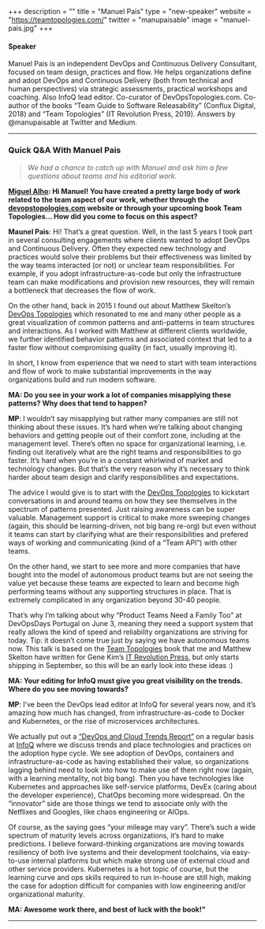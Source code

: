 +++
description = ""
title = "Manuel Pais"
type = "new-speaker"
website = "https://teamtopologies.com/"
twitter = "manupaisable"
image = "manuel-pais.jpg"
+++
#### Speaker

Manuel Pais is an independent DevOps and Continuous Delivery Consultant, focused on team design, practices and flow. He helps organizations define and adopt DevOps and Continuous Delivery (both from technical and human perspectives) via strategic assessments, practical workshops and coaching. Also InfoQ lead editor. Co-curator of DevOpsTopologies.com. Co-author of the books “Team Guide to Software Releasability” (Conflux Digital, 2018) and “Team Topologies” (IT Revolution Press, 2019). Answers by @manupaisable at Twitter and Medium.

*** 

### Quick Q&A With Manuel Pais

> *We had a chance to catch up with Manuel and ask him a few questions about teams and his editorial work.*

**[Miguel Alho](/events/2019-portugal/contact/): Hi Manuel! You have created a pretty large body of work related to the team aspect of our work, whether through the [devopstopologies.com](http://devopstopologies.com) website or through your upcoming book Team Topologies… How did you come to focus on this aspect?**

**Maunel Pais**: Hi! That’s a great question. Well, in the last 5 years I took part in several consulting engagements where clients wanted to adopt DevOps and Continuous Delivery. Often they expected new technology and practices would solve their problems but their effectiveness was limited by the way teams interacted (or not) or unclear team responsibilities. For example, if you adopt infrastructure-as-code but only the infrastructure team can make modifications and provision new resources, they will remain a bottleneck that decreases the flow of work.

On the other hand, back in 2015 I found out about Matthew Skelton’s [DevOps Topologies](http://devopstopologies.com) which resonated to me and many other people as a great visualization of common patterns and anti-patterns in team structures and interactions. As I worked with Matthew at different clients worldwide, we further identified behavior patterns and associated context that led to a faster flow without compromising quality (in fact, usually improving it).

In short, I know from experience that we need to start with team interactions and flow of work to make substantial improvements in the way organizations build and run modern software. 

**MA: Do you see in your work a lot of companies misapplying these patterns? Why does that tend to happen?**

**MP**: I wouldn’t say misapplying but rather many companies are still not thinking about these issues. It’s hard when we’re talking about changing behaviors and getting people out of their comfort zone, including at the management level. There’s often no space for organizational learning, i.e. finding out iteratively what are the right teams and responsibilities to go faster. It’s hard when you’re in a constant whirlwind of market and technology changes. But that’s the very reason why it’s necessary to think harder about team design and clarify responsibilities and expectations. 

The advice I would give is to start with the [DevOps Topologies](http://devopstopologies.com) to kickstart conversations in and around teams on how they see themselves in the spectrum of patterns presented. Just raising awareness can be super valuable. Management support is critical to make more sweeping changes (again, this should be learning-driven, not big bang re-org) but even without it teams can start by clarifying what are their responsibilities and prefered ways of working and communicating (kind of a “Team API”) with other teams.

On the other hand, we start to see more and more companies that have bought into the model of autonomous product teams but are not seeing the value yet because these teams are expected to learn and become high performing teams without any supporting structures in place. That is extremely complicated in any organization beyond 30-40 people. 

That’s why I’m talking about why “Product Teams Need a Family Too” at DevOpsDays Portugal on June 3, meaning they need a support system that really allows the kind of speed and reliability organizations are striving for today. Tip: it doesn’t come true just by saying we have autonomous teams now. This talk is based on the [Team Topologies](http://teamtopologies.com) book that me and Matthew Skelton have written for Gene Kim’s [IT Revolution Press](https://itrevolution.com/book/team-topologies/), but only starts shipping in September, so this will be an early look into these ideas :)

**MA: Your editing for InfoQ must give you great visibility on the trends. Where do you see moving towards?**

**MP**: I’ve been the DevOps lead editor at InfoQ for several years now, and it’s amazing how much has changed, from infrastructure-as-code to Docker and Kubernetes, or the rise of microservices architectures.

We actually put out a [“DevOps and Cloud Trends Report”](https://www.infoq.com/articles/devops-cloud-trends-2019/) on a regular basis at [InfoQ](https://www.infoq.com) where we discuss trends and place technologies and practices on the adoption hype cycle. We see adoption of DevOps, containers and infrastructure-as-code as having established their value, so organizations lagging behind need to look into how to make use of them right now (again, with a learning mentality, not big bang). Then you have technologies like Kubernetes and approaches like self-service platforms, DevEx (caring about the developer experience), ChatOps becoming more widespread. On the “innovator” side are those things we tend to associate only with the Netflixes and Googles, like chaos engineering or AIOps.

Of course, as the saying goes “your mileage may vary”. There’s such a wide spectrum of maturity levels across organizations, it’s hard to make predictions. I believe forward-thinking organizations are moving towards resiliency of both live systems and their development toolchains, via easy-to-use internal platforms but which make strong use of external cloud and other service providers. Kubernetes is a hot topic of course, but the learning curve and ops skills required to run in-house are still high, making the case for adoption difficult for companies with low engineering and/or organizational maturity.

**MA: Awesome work there, and best of luck with the book!"**

***